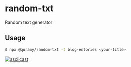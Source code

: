 # random-txt
Random text generator

## Usage

```sh
$ npx @quramy/random-txt -t blog-entories <your-title>
```

[![asciicast](https://asciinema.org/a/232828.svg)](https://asciinema.org/a/232828)
